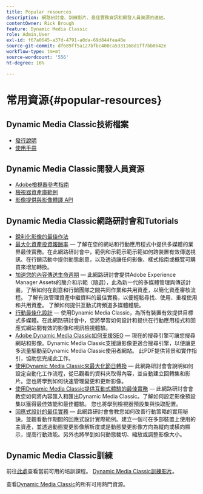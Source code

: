 ```yaml
---
title: Popular resources
description: 網路研討會、訓練影片、最佳實務資訊和開發人員資源的連結。
contentOwner: Rick Brough
feature: Dynamic Media Classic
role: Admin,User
exl-id: f67a0645-a37d-4791-a0da-69d844fea40e
source-git-commit: df689ff5a127bfbc400ca5331168d1ff7bb0b42e
workflow-type: tm+mt
source-wordcount: '556'
ht-degree: 16%

---
```


# 常用資源{#popular-resources}

## Dynamic Media Classic技術檔案

* [發行說明](https://experienceleague.adobe.com/docs/dynamic-media-developer-resources/release-notes/s7rn2017.html)
* [使用手冊](introduction.md)

## Dynamic Media Classic開發人員資源

* [Adobe檢視器參考指南](https://experienceleague.adobe.com/docs/dynamic-media-developer-resources.html)
* [檢視器資產庫範例](https://landing.adobe.com/tw/na/dynamic-media/ctir-2755/live-demos.html)
* [影像提供與影像轉譯 API](https://experienceleague.adobe.com/docs/dynamic-media-developer-resources.html)

## Dynamic Media Classic網路研討會和Tutorials

* [銳利化影像的最佳作法](/help/assets/s7_sharpening_images.pdf)
* [最大化資產投資報酬率](https://adobecustomersuccess.adobeconnect.com/p5ar3hfrrec/?launcher=false&amp;fcsContent=true&amp;pbMode=normal&amp;proto=true)  — 了解在您的網站和行動應用程式中提供多媒體的業界最佳實務。在此網路研討會中，範例和示範示範示範如何跨裝置有效傳送視訊、在行銷活動中提供動態創意，以及透過讓任何影像、樣式指南或概覽可購買來增加轉換。
* [加速您的內容傳送生命週期](https://adobecustomersuccess.adobeconnect.com/p88ducm9pqv/)  — 此網路研討會提供Adobe Experience Manager Assets的簡介和示範（隨選），此為新一代的多媒體管理與傳送計畫。了解如何在創意和行銷團隊之間共同作業和共用資產，以簡化資產審核流程。 了解有效管理資產中繼資料的最佳實務，以便輕鬆尋找、使用、重複使用和共用資產。 了解如何提供互動式跨頻道多媒體體驗。
* [行動最佳化設計](https://adobecustomersuccess.adobeconnect.com/p6oqd3wydif/?launcher=false&amp;fcsContent=true&amp;pbMode=normal&amp;proto=true)  — 使用Dynamic Media Classic，為所有裝置有效提供目標式多媒體。在此網路研討會中，您將學習如何設計和提供在行動應用程式和回應式網站間有效的影像和視訊檢視體驗。
* [Adobe Dynamic Media Classic如何支援SEO](/help/assets/s7_seo.pdf)  — 現在的搜尋引擎可讓您搜尋網站和影像。Dynamic Media Classic支援讓影像更適合搜尋引擎，以便讓更多流量驅動至Dynamic Media Classic使用者網站。 此PDF提供背景和實作指引，協助您完成此工作。
* [使用Dynamic Media Classic來最大化節日轉換](https://adobecustomersuccess.adobeconnect.com/p32n1yr85c9/?proto=true)  — 此網路研討會會說明如何設定自動化工作流程，從已觀看的資料夾取得內容，並自動建立回轉集和影片。您也將學到如何快速管理變更和更新影像。
* [使用Dynamic Media Classic提供互動式體驗的最佳實務](https://seminars.adobeconnect.com/p7wb8ej3u6d/)  — 此網路研討會會教您如何將內容匯入和匯出Dynamic Media Classic。了解如何設定影像預設集以獲得最佳效能和最佳體驗。 您也將學到檢視器預設集與快取配置。
* [回應式設計的最佳實務](https://offers.adobe.com/en/na/marketing/landings/_40458_responsive_design_live_on_demand_webinar.html)  — 此網路研討會會教您如何改善行動策略的實用秘訣。並觀看動作期間的回應式設計實際範例。建立一個可在多部裝置上使用的主資產，並透過動態變更影像解析度或是動態變更影像方向為縱向或橫向顯示，提高行動效能。另外也將學到如何動態裁切、縮放或調整影像大小。

## Dynamic Media Classic訓練

前往[此處](https://training.adobe.com/training/courses.html#product=adobe-scene7)查看當前可用的培訓課程。
[Dynamic Media Classic訓練影片](https://experienceleague.adobe.com/docs/dynamic-media-classic/using/intro/training-videos.html#intro)。

查看[Dynamic Media Classic](home.md)的所有可用熱門資源。
